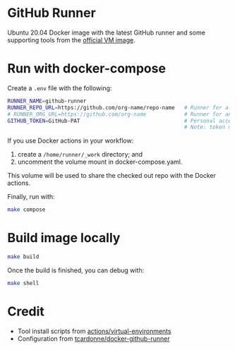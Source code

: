 # GitHub Runner
Ubuntu 20.04 Docker image with the latest GitHub runner and some supporting tools from the [official VM image](https://github.com/actions/virtual-environments).

# Run with docker-compose

Create a `.env` file with the following:

```sh
RUNNER_NAME=github-runner
RUNNER_REPO_URL=https://github.com/org-name/repo-name   # Runner for a repo; or
# RUNNER_ORG_URL=https://github.com/org-name            # Runner for an organization
GITHUB_TOKEN=GitHub-PAT                                 # Personal access token with either "repo" or "admin:org" scope
                                                        # Note: token must be for an admin user for the repo or org
```

If you use Docker actions in your workflow: 

1. create a `/home/runner/_work` directory; and
2. uncomment the volume mount in docker-compose.yaml.  

This volume will be used to share the checked out repo with the Docker actions.   

Finally, run with:

```sh
make compose
```

# Build image locally

```sh
make build
```

Once the build is finished, you can debug with:

```sh
make shell
```

# Credit
* Tool install scripts from [actions/virtual-environments](https://github.com/actions/virtual-environments/tree/main/images/linux/scripts)
* Configuration from [tcardonne/docker-github-runner](https://github.com/tcardonne/docker-github-runner)
